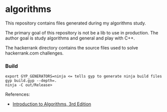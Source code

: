 # algorithms

This repository contains files generated during my algorithms study.

The primary goal of this repository is not be a lib to use in production.
The author goal is study algorithms and general and play with C++.

The hackerrank directory contains the source files used to solve hackerrank.com
challenges.

### Build

```
export GYP_GENERATORS=ninja <= tells gyp to generate ninja build files
gyp build.gyp --depth=.
ninja -C out/Release>
```

References:
- [Introduction to Algorithms, 3rd Edition](http://www.amazon.com/Introduction-Algorithms-Edition-Thomas-Cormen/dp/0262033844)
